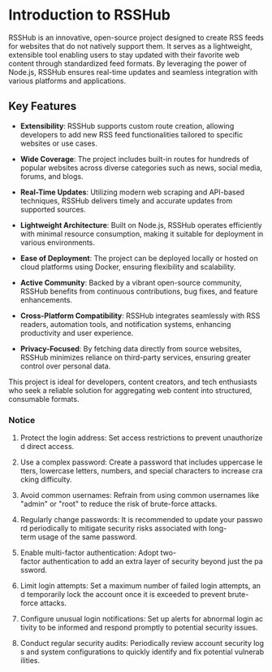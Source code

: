 # Introduction to RSSHub

RSSHub is an innovative, open-source project designed to create RSS feeds for websites that do not natively support them. It serves as a lightweight, extensible tool enabling users to stay updated with their favorite web content through standardized feed formats. By leveraging the power of Node.js, RSSHub ensures real-time updates and seamless integration with various platforms and applications.

## Key Features

- **Extensibility**: RSSHub supports custom route creation, allowing developers to add new RSS feed functionalities tailored to specific websites or use cases.
  
- **Wide Coverage**: The project includes built-in routes for hundreds of popular websites across diverse categories such as news, social media, forums, and blogs.

- **Real-Time Updates**: Utilizing modern web scraping and API-based techniques, RSSHub delivers timely and accurate updates from supported sources.

- **Lightweight Architecture**: Built on Node.js, RSSHub operates efficiently with minimal resource consumption, making it suitable for deployment in various environments.

- **Ease of Deployment**: The project can be deployed locally or hosted on cloud platforms using Docker, ensuring flexibility and scalability.

- **Active Community**: Backed by a vibrant open-source community, RSSHub benefits from continuous contributions, bug fixes, and feature enhancements.

- **Cross-Platform Compatibility**: RSSHub integrates seamlessly with RSS readers, automation tools, and notification systems, enhancing productivity and user experience.

- **Privacy-Focused**: By fetching data directly from source websites, RSSHub minimizes reliance on third-party services, ensuring greater control over personal data.

This project is ideal for developers, content creators, and tech enthusiasts who seek a reliable solution for aggregating web content into structured, consumable formats.

### Notice

1.  Protect the login address: Set access restrictions to prevent unauthorized direct access.
    
2.  Use a complex password: Create a password that includes uppercase letters, lowercase letters, numbers, and special characters to increase cracking difficulty.
    
3.  Avoid common usernames: Refrain from using common usernames like "admin" or "root" to reduce the risk of brute-force attacks.
    
4.  Regularly change passwords: It is recommended to update your password periodically to mitigate security risks associated with long-term usage of the same password.
    
5.  Enable multi-factor authentication: Adopt two-factor authentication to add an extra layer of security beyond just the password.
    
6.  Limit login attempts: Set a maximum number of failed login attempts, and temporarily lock the account once it is exceeded to prevent brute-force attacks.
    
7.  Configure unusual login notifications: Set up alerts for abnormal login activity to be informed and respond promptly to potential security issues.
    
8.  Conduct regular security audits: Periodically review account security logs and system configurations to quickly identify and fix potential vulnerabilities.
        
